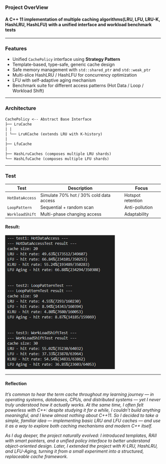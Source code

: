 ### **Project OverView**

#### A C++ 11 implementation of multiple caching algorithms(LRU, LFU, LRU-K, HashLRU, HashLFU) with a unified interface and workload benchmark tests

---

### **Features**

- Unified `CachePolicy` interface using **Strategy Pattern**
- Template-based, type-safe, generic cache design
- Safe memory management with `std::shared_ptr` and `std::weak_ptr`
- Multi-slice HashLRU / HashLFU for concurrency optimization
- LFU with self-adaptive aging mechanism
- Benchmark suite for different access patterns (Hot Data / Loop / Workload Shift)

---

### **Architecture**

```
CachePolicy <-- Abstract Base Interface
├── LruCache
| |
│ └── LruKCache (extends LRU with K-history)
|
├── LfuCache
│
├── HashLruCaches (composes multiple LRU shards)
└── HashLfuCache (composes multiple LFU shards)
```

---

### **Test**

| Test            | Description                             | Focus             |
| --------------- | --------------------------------------- | ----------------- |
| `HotDataAccess` | Simulate 70% hot / 30% cold data access | Hotspot retention |
| `LoopPattern`   | Sequential + random scan                | Anti-pollution    |
| `WorkloadShift` | Multi-phase changing access             | Adaptability      |

#### Result:

![alt text](src/image.png)

---

#### Reflection

_It’s common to hear the term cache throughout my learning journey — in operating systems, databases, CPUs, and distributed systems — yet I never truly understood how it actually works. At the same time, I often felt powerless with C++: despite studying it for a while, I couldn’t build anything meaningful, and I knew almost nothing about C++11. So I decided to take a simple, familiar idea — implementing basic LRU and LFU caches — and use it as a way to explore both caching mechanisms and modern C++ itself._

_As I dug deeper, the project naturally evolved: I introduced templates, RAII with smart pointers, and a unified policy interface to better understand object-oriented design. Later, I extended the project with K-LRU, HashLRU, and LFU-Aging, turning it from a small experiment into a structured, replaceable cache framework._
